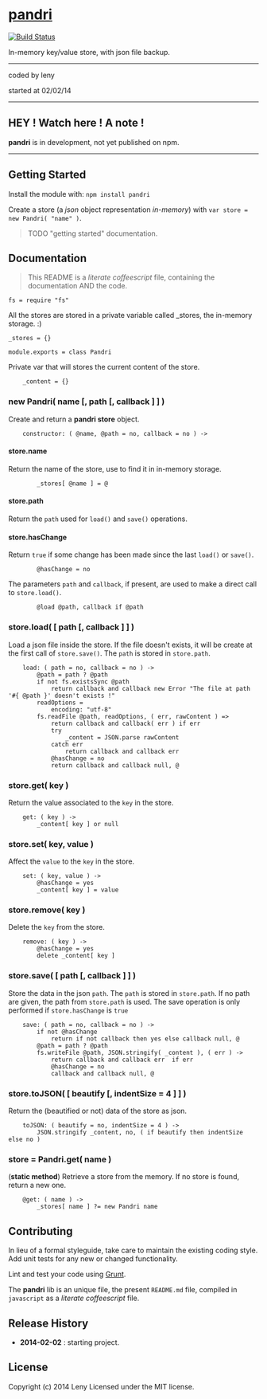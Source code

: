 # [pandri](http://github.com/leny/pandri)

[![Build Status](https://secure.travis-ci.org/leny/pandri.png?branch=master)](http://travis-ci.org/leny/pandri)

In-memory key/value store, with json file backup.

* * *

coded by leny

started at 02/02/14

* * *

## HEY ! Watch here ! A note !

**pandri** is in development, not yet published on npm.

* * *

## Getting Started

Install the module with: `npm install pandri`

Create a store (a *json* object representation *in-memory*) with `var store = new Pandri( "name" )`.

> TODO "getting started" documentation.

## Documentation

> This README is a *literate coffeescript* file, containing the documentation AND the code.

    fs = require "fs"

All the stores are stored in a private variable called _stores, the in-memory storage. :)

    _stores = {}

    module.exports = class Pandri

Private var that will stores the current content of the store.

        _content = {}

### new Pandri( name [, path [, callback ] ] )

Create and return a **pandri store** object.

        constructor: ( @name, @path = no, callback = no ) ->

#### store.name

Return the name of the store, use to find it in in-memory storage.

            _stores[ @name ] = @

#### store.path

Return the `path` used for `load()` and `save()` operations.

#### store.hasChange

Return `true` if some change has been made since the last `load()` or `save()`.

            @hasChange = no

The parameters `path` and `callback`, if present, are used to make a direct call to `store.load()`.

            @load @path, callback if @path

### store.load( [ path [, callback ] ] )

Load a json file inside the store.
If the file doesn't exists, it will be create at the first call of `store.save()`. The `path` is stored in `store.path`.

        load: ( path = no, callback = no ) ->
            @path = path ? @path
            if not fs.existsSync @path
                return callback and callback new Error "The file at path '#{ @path }' doesn't exists !"
            readOptions =
                encoding: "utf-8"
            fs.readFile @path, readOptions, ( err, rawContent ) =>
                return callback and callback( err ) if err
                try
                    _content = JSON.parse rawContent
                catch err
                    return callback and callback err
                @hasChange = no
                return callback and callback null, @

### store.get( key )

Return the value associated to the `key` in the store.

        get: ( key ) ->
            _content[ key ] or null

### store.set( key, value )

Affect the `value` to the `key` in the store.

        set: ( key, value ) ->
            @hasChange = yes
            _content[ key ] = value

### store.remove( key )

Delete the `key` from the store.

        remove: ( key ) ->
            @hasChange = yes
            delete _content[ key ]

### store.save( [ path [, callback ] ] )

Store the data in the json `path`. The `path` is stored in `store.path`. If no path are given, the path from `store.path` is used.
The save operation is only performed if `store.hasChange` is `true`

        save: ( path = no, callback = no ) ->
            if not @hasChange
                return if not callback then yes else callback null, @
            @path = path ? @path
            fs.writeFile @path, JSON.stringify( _content ), ( err ) ->
                return callback and callback err  if err
                @hasChange = no
                callback and callback null, @

### store.toJSON( [ beautify [, indentSize = 4 ] ] )

Return the (beautified or not) data of the store as json.

        toJSON: ( beautify = no, indentSize = 4 ) ->
            JSON.stringify _content, no, ( if beautify then indentSize else no )

### store = Pandri.get( name )

(**static method**) Retrieve a store from the memory.
If no store is found, return a new one.

        @get: ( name ) ->
            _stores[ name ] ?= new Pandri name

## Contributing

In lieu of a formal styleguide, take care to maintain the existing coding style. Add unit tests for any new or changed functionality.

Lint and test your code using [Grunt](http://gruntjs.com/).

The **pandri** lib is an unique file, the present `README.md` file, compiled in `javascript` as a *literate coffeescript* file.

## Release History

* **2014-02-02** : starting project.

## License
Copyright (c) 2014 Leny
Licensed under the MIT license.
